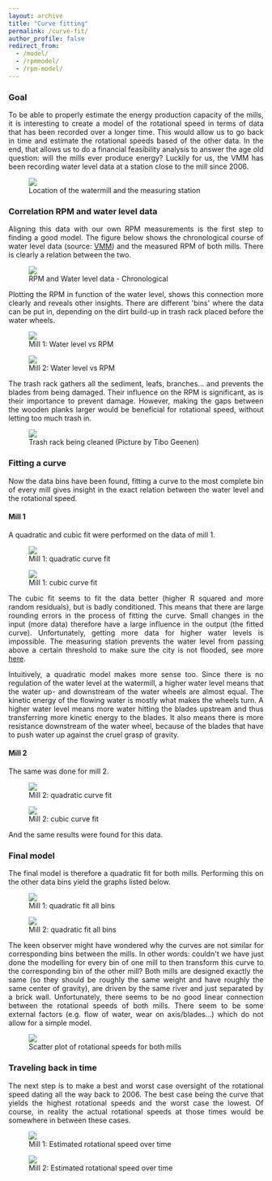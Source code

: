 ```yaml
---
layout: archive
title: "Curve fitting"
permalink: /curve-fit/
author_profile: false
redirect_from:
  - /model/
  - /rpmmodel/
  - /rpm-model/
---
```

<style>body {text-align: justify}</style>

### Goal

To be able to properly estimate the energy production capacity of the mills, it is interesting to create a model of the rotational speed in terms of data that has been recorded over a longer time. This would allow us to go back in time and estimate the rotational speeds based of the other data. In the end, that allows us to do a financial feasibility analysis to answer the age old question: will the mills ever produce energy? Luckily for us, the VMM has been recording water level data at a station close to the mill since 2006.

<figure>
  <img src="/images/modelfitgraphs/mapwithlegend.png">
  <figcaption>Location of the watermill and the measuring station</figcaption>
</figure>

### Correlation RPM and water level data

Aligning this data with our own RPM measurements is the first step to finding a good model. The figure below shows the chronological course of water level data (source: [VMM](https://www.waterinfo.be/station/01K08_012)) and the measured RPM of both mills. There is clearly a relation between the two.

<figure>
  <img src="/images/modelfitgraphs/RPM-and-water level-data.png">
  <figcaption>RPM and Water level data - Chronological</figcaption>
</figure>

Plotting the RPM in function of the water level, shows this connection more clearly and reveals other insights. There are different 'bins' where the data can be put in, depending on the dirt build-up in trash rack placed before the water wheels.

<figure>
  <img src="/images/modelfitgraphs/AllDataUnfitted-Mill-1.png">
  <figcaption>Mill 1: Water level vs RPM</figcaption>
</figure>

<figure>
  <img src="/images/modelfitgraphs/AllDataUnfitted-Mill-2.png">
  <figcaption>Mill 2: Water level vs RPM</figcaption>
</figure>

The trash rack gathers all the sediment, leafs, branches... and prevents the blades from being damaged. Their influence on the RPM is significant, as is their importance to prevent damage. However, making the gaps between the wooden planks larger would be beneficial for rotational speed, without letting too much trash in.

<figure>
    <img src="/images/modelfitgraphs/trash-rack-cleaning.jpg">
    <figcaption>Trash rack being cleaned (Picture by Tibo Geenen)</figcaption>
</figure>

### Fitting a curve

Now the data bins have been found, fitting a curve to the most complete bin of every mill gives insight in the exact relation between the water level and the rotational speed.

#### Mill 1

A quadratic and cubic fit were performed on the data of mill 1.

<figure>
  <img src="/images/modelfitgraphs/ModelFit-Mill-1-Most-complete-Quadratic.png">
  <figcaption>Mill 1: quadratic curve fit</figcaption>
</figure>

<figure>
  <img src="/images/modelfitgraphs/ModelFit-Mill-1-Most-complete-Cubic.png">
  <figcaption>Mill 1: cubic curve fit</figcaption>
</figure>

The cubic fit seems to fit the data better (higher R squared and more random residuals), but is badly conditioned. This means that there are large rounding errors in the process of fitting the curve. Small changes in the input (more data) therefore have a large influence in the output (the fitted curve). Unfortunately, getting more data for higher water levels is impossible. The measuring station prevents the water level from passing above a certain threshold to make sure the city is not flooded, see more [here](https://arenberg-watermill.github.io/water-level-station/).

Intuitively, a quadratic model makes more sense too. Since there is no regulation of the water level at the watermill, a higher water level means that the water up- and downstream of the water wheels are almost equal. The kinetic energy of the flowing water is mostly what makes the wheels turn.
A higher water level means more water hitting the blades upstream and thus transferring more kinetic energy to the blades. It also means there is more resistance downstream of the water wheel, because of the blades that have to push water up against the cruel grasp of gravity.

#### Mill 2

The same was done for mill 2.

<figure>
  <img src="/images/modelfitgraphs/ModelFit-Mill-2-Most-complete-Quadratic.png">
  <figcaption>Mill 2: quadratic curve fit</figcaption>
</figure>

<figure>
  <img src="/images/modelfitgraphs/ModelFit-Mill-2-Most-complete-Cubic.png">
  <figcaption>Mill 2: cubic curve fit</figcaption>
</figure>

And the same results were found for this data.

### Final model

The final model is therefore a quadratic fit for both mills. Performing this on the other data bins yield the graphs listed below.

<figure>
  <img src="/images/modelfitgraphs/quadraticfit-alldata-mill1.png">
  <figcaption>Mill 1: quadratic fit all bins</figcaption>
</figure>

<figure>
  <img src="/images/modelfitgraphs/quadraticfit-alldata-mill2.png">
  <figcaption>Mill 2: quadratic fit all bins</figcaption>
</figure>

The keen observer might have wondered why the curves are not similar for corresponding bins between the mills. In other words: couldn't we have just done the modelling for every bin of one mill to then transform this curve to the corresponding bin of the other mill? Both mills are designed exactly the same (so they should be roughly the same weight and have roughly the same center of gravity), are driven by the same river and just separated by a brick wall. Unfortunately, there seems to be no good linear connection between the rotational speeds of both mills. There seem to be some external factors (e.g. flow of water, wear on axis/blades...) which do not allow for a simple model.

<figure>
  <img src="/images/modelfitgraphs/RPM1-2-scatter.png">
  <figcaption>Scatter plot of rotational speeds for both mills</figcaption>
</figure>

### Traveling back in time

The next step is to make a best and worst case oversight of the rotational speed dating all the way back to 2006. The best case being the curve that yields the highest rotational speeds and the worst case the lowest. Of course, in reality the actual rotational speeds at those times would be somewhere in between these cases.

<figure>
  <img src="/images/modelfitgraphs/mill1-extrapolate-quadratic.png">
  <figcaption>Mill 1: Estimated rotational speed over time</figcaption>
</figure>

<figure>
  <img src="/images/modelfitgraphs/mill2-extrapolate-quadratic.png">
  <figcaption>Mill 2: Estimated rotational speed over time</figcaption>
</figure>